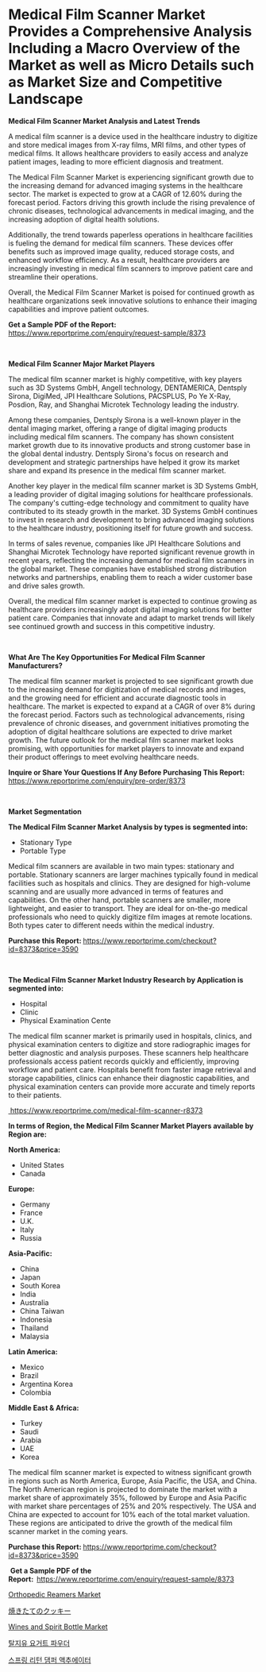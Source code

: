<p><h1>Medical Film Scanner Market Provides a Comprehensive Analysis Including a Macro Overview of the Market as well as Micro Details such as Market Size and Competitive Landscape</h1></p><p><strong>Medical Film Scanner Market Analysis and Latest Trends</strong></p>
<p><p>A medical film scanner is a device used in the healthcare industry to digitize and store medical images from X-ray films, MRI films, and other types of medical films. It allows healthcare providers to easily access and analyze patient images, leading to more efficient diagnosis and treatment.</p><p>The Medical Film Scanner Market is experiencing significant growth due to the increasing demand for advanced imaging systems in the healthcare sector. The market is expected to grow at a CAGR of 12.60% during the forecast period. Factors driving this growth include the rising prevalence of chronic diseases, technological advancements in medical imaging, and the increasing adoption of digital health solutions.</p><p>Additionally, the trend towards paperless operations in healthcare facilities is fueling the demand for medical film scanners. These devices offer benefits such as improved image quality, reduced storage costs, and enhanced workflow efficiency. As a result, healthcare providers are increasingly investing in medical film scanners to improve patient care and streamline their operations.</p><p>Overall, the Medical Film Scanner Market is poised for continued growth as healthcare organizations seek innovative solutions to enhance their imaging capabilities and improve patient outcomes.</p></p>
<p><strong>Get a Sample PDF of the Report:&nbsp;</strong> <a href="https://www.reportprime.com/enquiry/request-sample/8373">https://www.reportprime.com/enquiry/request-sample/8373</a></p>
<p>&nbsp;</p>
<p><strong>Medical Film Scanner Major Market Players</strong></p>
<p><p>The medical film scanner market is highly competitive, with key players such as 3D Systems GmbH, Angell technology, DENTAMERICA, Dentsply Sirona, DigiMed, JPI Healthcare Solutions, PACSPLUS, Po Ye X-Ray, Posdion, Ray, and Shanghai Microtek Technology leading the industry. </p><p>Among these companies, Dentsply Sirona is a well-known player in the dental imaging market, offering a range of digital imaging products including medical film scanners. The company has shown consistent market growth due to its innovative products and strong customer base in the global dental industry. Dentsply Sirona's focus on research and development and strategic partnerships have helped it grow its market share and expand its presence in the medical film scanner market.</p><p>Another key player in the medical film scanner market is 3D Systems GmbH, a leading provider of digital imaging solutions for healthcare professionals. The company's cutting-edge technology and commitment to quality have contributed to its steady growth in the market. 3D Systems GmbH continues to invest in research and development to bring advanced imaging solutions to the healthcare industry, positioning itself for future growth and success.</p><p>In terms of sales revenue, companies like JPI Healthcare Solutions and Shanghai Microtek Technology have reported significant revenue growth in recent years, reflecting the increasing demand for medical film scanners in the global market. These companies have established strong distribution networks and partnerships, enabling them to reach a wider customer base and drive sales growth.</p><p>Overall, the medical film scanner market is expected to continue growing as healthcare providers increasingly adopt digital imaging solutions for better patient care. Companies that innovate and adapt to market trends will likely see continued growth and success in this competitive industry.</p></p>
<p>&nbsp;</p>
<p><strong>What Are The Key Opportunities For Medical Film Scanner Manufacturers?</strong></p>
<p><p>The medical film scanner market is projected to see significant growth due to the increasing demand for digitization of medical records and images, and the growing need for efficient and accurate diagnostic tools in healthcare. The market is expected to expand at a CAGR of over 8% during the forecast period. Factors such as technological advancements, rising prevalence of chronic diseases, and government initiatives promoting the adoption of digital healthcare solutions are expected to drive market growth. The future outlook for the medical film scanner market looks promising, with opportunities for market players to innovate and expand their product offerings to meet evolving healthcare needs.</p></p>
<p><strong>Inquire or Share Your Questions If Any Before Purchasing This Report:</strong> <a href="https://www.reportprime.com/enquiry/pre-order/8373">https://www.reportprime.com/enquiry/pre-order/8373</a></p>
<p>&nbsp;</p>
<p><strong>Market Segmentation</strong></p>
<p><strong>The Medical Film Scanner Market Analysis by types is segmented into:</strong></p>
<p><ul><li>Stationary Type</li><li>Portable Type</li></ul></p>
<p><p>Medical film scanners are available in two main types: stationary and portable. Stationary scanners are larger machines typically found in medical facilities such as hospitals and clinics. They are designed for high-volume scanning and are usually more advanced in terms of features and capabilities. On the other hand, portable scanners are smaller, more lightweight, and easier to transport. They are ideal for on-the-go medical professionals who need to quickly digitize film images at remote locations. Both types cater to different needs within the medical industry.</p></p>
<p><strong>Purchase this Report:&nbsp;</strong><a href="https://www.reportprime.com/checkout?id=8373&price=3590">https://www.reportprime.com/checkout?id=8373&price=3590</a></p>
<p>&nbsp;</p>
<p><strong>The Medical Film Scanner Market Industry Research by Application is segmented into:</strong></p>
<p><ul><li>Hospital</li><li>Clinic</li><li>Physical Examination Cente</li></ul></p>
<p><p>The medical film scanner market is primarily used in hospitals, clinics, and physical examination centers to digitize and store radiographic images for better diagnostic and analysis purposes. These scanners help healthcare professionals access patient records quickly and efficiently, improving workflow and patient care. Hospitals benefit from faster image retrieval and storage capabilities, clinics can enhance their diagnostic capabilities, and physical examination centers can provide more accurate and timely reports to their patients.</p></p>
<p><a href="https://www.reportprime.com/medical-film-scanner-r8373">&nbsp;https://www.reportprime.com/medical-film-scanner-r8373</a></p>
<p><strong>In terms of Region, the Medical Film Scanner Market Players available by Region are:</strong></p>
<p>
    <p> <strong> North America: </strong>
        <ul>
            <li>United States</li>
            <li>Canada</li>
        </ul>
        </p> 
    <p> <strong> Europe: </strong>
        <ul>
            <li>Germany</li>
            <li>France</li>
            <li>U.K.</li>
            <li>Italy</li>
            <li>Russia</li>
        </ul>
        </p> 
    <p> <strong> Asia-Pacific: </strong>
        <ul>
            <li>China</li>
            <li>Japan</li>
            <li>South Korea</li>
            <li>India</li>
            <li>Australia</li>
            <li>China Taiwan</li>
            <li>Indonesia</li>
            <li>Thailand</li>
            <li>Malaysia</li>
        </ul>
        </p> 
    <p> <strong> Latin America: </strong>
        <ul>
            <li>Mexico</li>
            <li>Brazil</li>
            <li>Argentina Korea</li>
            <li>Colombia</li>
        </ul>
        </p> 
    <p> <strong> Middle East & Africa: </strong>
        <ul>
            <li>Turkey</li>
            <li>Saudi</li>
            <li>Arabia</li>
            <li>UAE</li>
            <li>Korea</li>
        </ul>
    </p>
    </p>
<p><p>The medical film scanner market is expected to witness significant growth in regions such as North America, Europe, Asia Pacific, the USA, and China. The North American region is projected to dominate the market with a market share of approximately 35%, followed by Europe and Asia Pacific with market share percentages of 25% and 20% respectively. The USA and China are expected to account for 10% each of the total market valuation. These regions are anticipated to drive the growth of the medical film scanner market in the coming years.</p></p>
<p><strong>Purchase this Report: </strong><a href="https://www.reportprime.com/checkout?id=8373&price=3590">https://www.reportprime.com/checkout?id=8373&price=3590</a></p>
<p>&nbsp;<strong>Get a Sample PDF of the Report:&nbsp;&nbsp;</strong><a href="https://www.reportprime.com/enquiry/request-sample/8373">https://www.reportprime.com/enquiry/request-sample/8373</a></p>
<p><strong></strong></p>
<p><p><a href="https://github.com/khayangel/Market-Research-Report-List-4/blob/main/orthopedic-reamers-market.md">Orthopedic Reamers Market</a></p><p><a href="https://github.com/klon646/Market-Research-Report-List-2/blob/main/212921267127.md">焼きたてのクッキー</a></p><p><a href="https://medium.com/@ruth.macdonald08580/wines-and-spirit-bottle-market-outlook-and-forecast-from-2024-to-2031-45464dfb63cb">Wines and Spirit Bottle Market</a></p><p><a href="https://github.com/raap8632/Market-Research-Report-List-2/blob/main/831760391344.md">탈지유 요거트 파우더</a></p><p><a href="https://github.com/vanessagrant665567/Market-Research-Report-List-1/blob/main/736143391363.md">스프링 리턴 댐퍼 액추에이터</a></p></p>